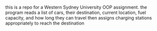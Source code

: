 this is a repo for a Western Sydney University OOP assignment.
the program reads a list of cars, their destination, current location, fuel capacity, and how long they can travel then assigns charging stations appropriately to reach the destination
